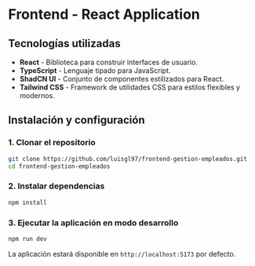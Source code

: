 # Frontend - React Application

## Tecnologías utilizadas

- **React** - Biblioteca para construir interfaces de usuario.
- **TypeScript** - Lenguaje tipado para JavaScript.
- **ShadCN UI** - Conjunto de componentes estilizados para React.
- **Tailwind CSS** - Framework de utilidades CSS para estilos flexibles y modernos.

## Instalación y configuración

### 1. Clonar el repositorio
```bash
git clone https://github.com/luisgl97/frontend-gestion-empleados.git
cd frontend-gestion-empleados
```

### 2. Instalar dependencias
```bash
npm install
```

### 3. Ejecutar la aplicación en modo desarrollo
```bash
npm run dev
```

La aplicación estará disponible en `http://localhost:5173` por defecto.


